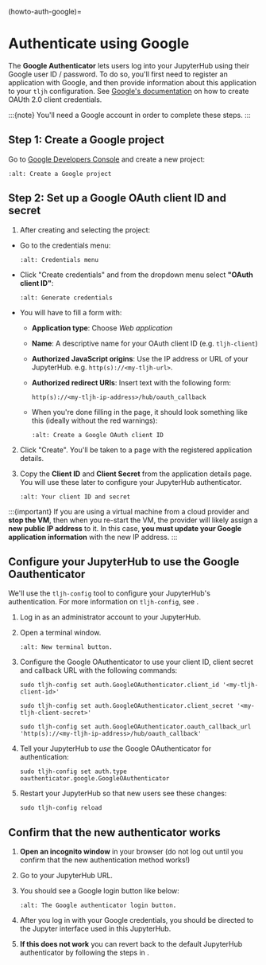 (howto-auth-google)=

# Authenticate using Google

The **Google Authenticator** lets users log into your JupyterHub using their
Google user ID / password. To do so, you'll first need to register an
application with Google, and then provide information about this
application to your `tljh` configuration.
See [Google's documentation](https://developers.google.com/identity/protocols/OAuth2)
on how to create OAUth 2.0 client credentials.

:::{note}
You'll need a Google account in order to complete these steps.
:::

## Step 1: Create a Google project

Go to [Google Developers Console](https://console.developers.google.com)
and create a new project:

```{image} ../../images/auth/google/create_new_project.png
:alt: Create a Google project
```

## Step 2: Set up a Google OAuth client ID and secret

1. After creating and selecting the project:

- Go to the credentials menu:

  ```{image} ../../images/auth/google/credentials_button.png
  :alt: Credentials menu
  ```

- Click "Create credentials" and from the dropdown menu select **"OAuth client ID"**:

  ```{image} ../../images/auth/google/create_credentials.png
  :alt: Generate credentials
  ```

- You will have to fill a form with:

  - **Application type**: Choose _Web application_

  - **Name**: A descriptive name for your OAuth client ID (e.g. `tljh-client`)

  - **Authorized JavaScript origins**: Use the IP address or URL of your JupyterHub. e.g. `http(s)://<my-tljh-url>`.

  - **Authorized redirect URIs**: Insert text with the following form:

    ```
    http(s)://<my-tljh-ip-address>/hub/oauth_callback
    ```

  - When you're done filling in the page, it should look something like this (ideally without the red warnings):

    ```{image} ../../images/auth/google/create_oauth_client_id.png
    :alt: Create a Google OAuth client ID
    ```

2. Click "Create". You'll be taken to a page with the registered application details.

3. Copy the **Client ID** and **Client Secret** from the application details
   page. You will use these later to configure your JupyterHub authenticator.

   ```{image} ../../images/auth/google/client_id_secret.png
   :alt: Your client ID and secret
   ```

:::{important}
If you are using a virtual machine from a cloud provider and
**stop the VM**, then when you re-start the VM, the provider will likely assign a **new public
IP address** to it. In this case, **you must update your Google application information**
with the new IP address.
:::

## Configure your JupyterHub to use the Google Oauthenticator

We'll use the `tljh-config` tool to configure your JupyterHub's authentication.
For more information on `tljh-config`, see [](/topic/tljh-config).

1. Log in as an administrator account to your JupyterHub.

2. Open a terminal window.

   ```{image} ../../images/notebook/new-terminal-button.png
   :alt: New terminal button.
   ```

3. Configure the Google OAuthenticator to use your client ID, client secret and callback URL with the following commands:

   ```
   sudo tljh-config set auth.GoogleOAuthenticator.client_id '<my-tljh-client-id>'
   ```

   ```
   sudo tljh-config set auth.GoogleOAuthenticator.client_secret '<my-tljh-client-secret>'
   ```

   ```
   sudo tljh-config set auth.GoogleOAuthenticator.oauth_callback_url 'http(s)://<my-tljh-ip-address>/hub/oauth_callback'
   ```

4. Tell your JupyterHub to _use_ the Google OAuthenticator for authentication:

   ```
   sudo tljh-config set auth.type oauthenticator.google.GoogleOAuthenticator
   ```

5. Restart your JupyterHub so that new users see these changes:

   ```
   sudo tljh-config reload
   ```

## Confirm that the new authenticator works

1. **Open an incognito window** in your browser (do not log out until you confirm
   that the new authentication method works!)

2. Go to your JupyterHub URL.

3. You should see a Google login button like below:

   ```{image} ../../images/auth/google/login_button.png
   :alt: The Google authenticator login button.
   ```

4. After you log in with your Google credentials, you should be directed to the
   Jupyter interface used in this JupyterHub.

5. **If this does not work** you can revert back to the default
   JupyterHub authenticator by following the steps in [](/howto/auth/firstuse).
